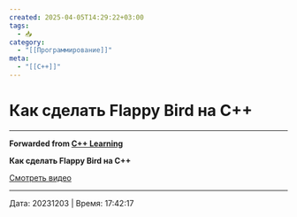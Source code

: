 ```yaml
---
created: 2025-04-05T14:29:22+03:00
tags:
  - 📥
category:
  - "[[Программирование]]"
meta:
  - "[[C++]]"
---
```


# Как сделать Flappy Bird на С++



***

**Forwarded from [C++ Learning](https://t.me/Learning_pluses/611)**

**Как сделать Flappy Bird на С++**

[Смотреть видео](https://www.youtube.com/watch?v=-Qf8eTxyXX8)

---

Дата: 20231203 | Время: 17:42:17

